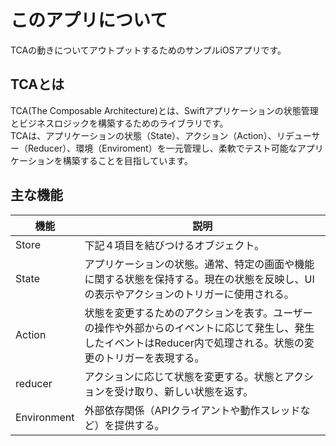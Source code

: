 # このアプリについて
TCAの動きについてアウトプットするためのサンプルiOSアプリです。

## TCAとは
TCA(The Composable Architecture)とは、Swiftアプリケーションの状態管理とビジネスロジックを構築するためのライブラリです。<br>
TCAは、アプリケーションの状態（State）、アクション（Action）、リデューサー（Reducer）、環境（Enviroment）を一元管理し、柔軟でテスト可能なアプリケーションを構築することを目指しています。

## 主な機能
| 機能      | 説明      |
| ------------ | ------------- |
| Store  | 下記４項目を結びつけるオブジェクト。   |
| State  | アプリケーションの状態。通常、特定の画面や機能に関する状態を保持する。現在の状態を反映し、UIの表示やアクションのトリガーに使用される。   |
| Action  | 状態を変更するためのアクションを表す。ユーザーの操作や外部からのイベントに応じて発生し、発生したイベントはReducer内で処理される。状態の変更のトリガーを表現する。   |
| reducer  | アクションに応じて状態を変更する。状態とアクションを受け取り、新しい状態を返す。   |
| Environment  | 外部依存関係（APIクライアントや動作スレッドなど）を提供する。   |
